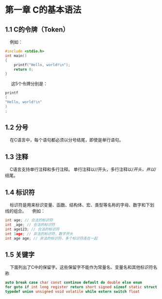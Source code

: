 # **第一章 C的基本语法**

## **1.1 C的令牌（Token）**

    例如：

```c
#include <stdio.h>
int main()
{
    printf("Hello, world!\n");
    return 0;
}
```

     这5个令牌分别是：

```c
printf
(
"Hello, world!\n"
)
;
```

## **1.2 分号**

    在C语言中，每个语句都必须以分号结尾，即使是单行语句。

## **1.3 注释**

    C语言支持单行注释和多行注释。
    单行注释以//开头，多行注释以/*开头，并以*/结尾。

## **1.4 标识符**

    标识符是用来标识变量、函数、结构体、宏、类型等名称的字母、数字和下划线的组合。
    例如：

```c
int age; // 合法的标识符
int _age; // 合法的标识符
int age123; // 合法的标识符
int 1age; // 非法的标识符，数字开头
int age age; // 非法的标识符，多个标识符连在一起
```

## **1.5 关键字**

    下面列出了C中的保留字。这些保留字不能作为常量名、变量名和其他标识符名称

```c
auto break case char const continue default do double else enum 
for goto if int long register return short signed sizeof static struct 
typedef union unsigned void volatile while extern switch float
```
